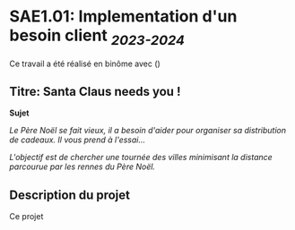 # SAE1.01: Implementation d'un besoin client <sub>*2023-2024*</sub>

Ce travail a été réalisé en binôme avec ()

## **Titre: Santa Claus needs you !** 

**Sujet**

*Le Père Noël se fait vieux, il a besoin d'aider pour organiser sa distribution de cadeaux. Il vous prend à l'essai...*

*L'objectif est de chercher une tournée des villes minimisant la distance parcourue par les rennes du Père Noël.*

## Description du projet

Ce projet 
